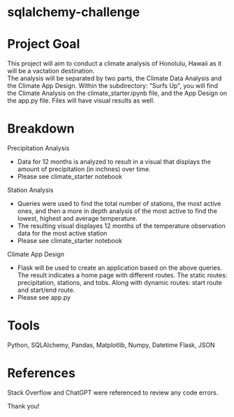 # sqlalchemy-challenge

# Project Goal
This project will aim to conduct a climate analysis of Honolulu, Hawaii as it will be a vactation destination.  
The analysis will be separated by two parts, the Climate Data Analysis and the Climate App Design. Within the subdirectory: "Surfs Up", you will find the Climate Analysis on the climate_starter.ipynb file, and the App Design on the app.py file. Files will have visual results as well. 

# Breakdown
Precipitation Analysis
- Data for 12 months is analyzed to result in a visual that displays the amount of precipitation (in inchnes) over time.
- Please see climate_starter notebook

Station Analysis
- Queries were used to find the total number of stations, the most active ones, and then a more in depth analysis of the most active to find the lowest, highest and average temperature. 
- The resulting visual displayes 12 months of the temperature observation data for the most active station
- Please see climate_starter notebook

Climate App Design
- Flask will be used to create an application based on the above queries. The result indicates a home page with different routes. The static routes: precipitation, stations, and tobs. Along with dynamic routes: start route and start/end route.
- Please see app.py


# Tools
Python, SQLAlchemy, Pandas, Matplotlib, Numpy, Datetime
Flask, JSON

# References
Stack Overflow and ChatGPT were referenced to review any code errors.

Thank you!
